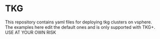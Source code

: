 # TKG

This repository contains yaml files for deploying tkg clusters on vsphere.
The examples here edit the default ones and is only supported with TKG+.
USE AT YOUR OWN RISK
